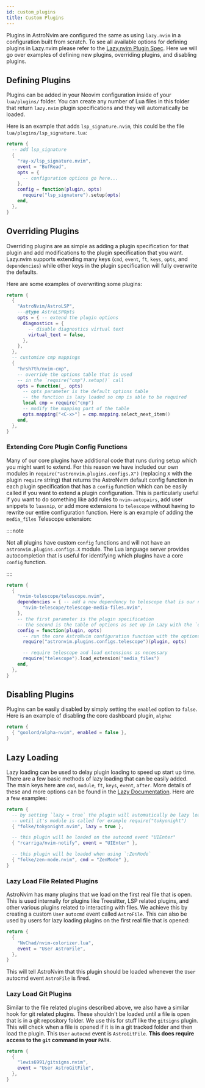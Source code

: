 ```yaml
---
id: custom_plugins
title: Custom Plugins
---
```


Plugins in AstroNvim are configured the same as using `lazy.nvim` in a configuration built from scratch. To see all available options for defining plugins in Lazy.nvim please refer to the [Lazy.nvim Plugin Spec](https://github.com/folke/lazy.nvim#-plugin-spec). Here we will go over examples of defining new plugins, overriding plugins, and disabling plugins.

## Defining Plugins

Plugins can be added in your Neovim configuration inside of your `lua/plugins/` folder. You can create any number of Lua files in this folder that return `lazy.nvim` plugin specifications and they will automatically be loaded.

Here is an example that adds `lsp_signature.nvim`, this could be the file `lua/plugins/lsp_signature.lua`:

```lua
return {
  -- add lsp_signature
  {
    "ray-x/lsp_signature.nvim",
    event = "BufRead",
    opts = {
      -- configuration options go here...
    },
    config = function(plugin, opts)
      require("lsp_signature").setup(opts)
    end,
  },
}
```

## Overriding Plugins

Overriding plugins are as simple as adding a plugin specification for that plugin and add modifications to the plugin specification that you want. Lazy.nvim supports extending many keys (`cmd`, `event`, `ft`, `keys`, `opts`, and `dependencies`) while other keys in the plugin specification will fully overwrite the defaults.

Here are some examples of overwriting some plugins:

```lua
return {
  {
    "AstroNvim/AstroLSP",
    ---@type AstroLSPOpts
    opts = { -- extend the plugin options
      diagnostics = {
        -- disable diagnostics virtual text
        virtual_text = false,
      },
    },
  },
  -- customize cmp mappings
  {
    "hrsh7th/nvim-cmp",
    -- override the options table that is used
    -- in the `require("cmp").setup()` call
    opts = function(_, opts)
      -- opts parameter is the default options table
      -- the function is lazy loaded so cmp is able to be required
      local cmp = require("cmp")
      -- modify the mapping part of the table
      opts.mapping["<C-x>"] = cmp.mapping.select_next_item()
    end,
  },
}
```

### Extending Core Plugin Config Functions

Many of our core plugins have additional code that runs during setup which you might want to extend. For this reason we have included our own modules in `require("astronvim.plugins.configs.X")` (replacing `X` with the plugin `require` string) that returns the AstroNvim default config function in each plugin specification that has a `config` function which can be easily called if you want to extend a plugin configuration. This is particularly useful if you want to do something like add rules to `nvim-autopairs`, add user snippets to `luasnip`, or add more extensions to `telescope` without having to rewrite our entire configuration function. Here is an example of adding the `media_files` Telescope extension:

::::note

Not all plugins have custom `config` functions and will not have an `astronvim.plugins.configs.X` module. The Lua language server provides autocompletion that is useful for identifying which plugins have a core `config` function.

::::

```lua
return {
  {
    "nvim-telescope/telescope.nvim",
    dependencies = { -- add a new dependency to telescope that is our new plugin
      "nvim-telescope/telescope-media-files.nvim",
    },
    -- the first parameter is the plugin specification
    -- the second is the table of options as set up in Lazy with the `opts` key
    config = function(plugin, opts)
      -- run the core AstroNvim configuration function with the options table
      require("astronvim.plugins.configs.telescope")(plugin, opts)

      -- require telescope and load extensions as necessary
      require("telescope").load_extension("media_files")
    end,
  },
}
```

## Disabling Plugins

Plugins can be easily disabled by simply setting the `enabled` option to `false`. Here is an example of disabling the core dashboard plugin, `alpha`:

```lua
return {
  { "goolord/alpha-nvim", enabled = false },
}
```

## Lazy Loading

Lazy loading can be used to delay plugin loading to speed up start up time. There are a few basic methods of lazy loading that can be easily added. The main keys here are `cmd`, `module`, `ft`, `keys`, `event`, `after`. More details of these and more options can be found in the [Lazy Documentation](https://github.com/folke/lazy.nvim#-plugin-spec). Here are a few examples:

```lua
return {
  -- by setting `lazy = true` the plugin will automatically be lazy loaded
  -- until it's module is called for example require("tokyonight")
  { "folke/tokyonight.nvim", lazy = true },

  -- this plugin will be loaded on the autocmd event "UIEnter"
  { "rcarriga/nvim-notify", event = "UIEnter" },

  -- this plugin will be loaded when using `:ZenMode`
  { "folke/zen-mode.nvim", cmd = "ZenMode" },
}
```

### Lazy Load File Related Plugins

AstroNvim has many plugins that we load on the first real file that is open. This is used internally for plugins like Treesitter, LSP related plugins, and other various plugins related to interacting with files. We achieve this by creating a custom `User` `autocmd` event called `AstroFile`. This can also be used by users for lazy loading plugins on the first real file that is opened:

```lua
return {
  {
    "NvChad/nvim-colorizer.lua",
    event = "User AstroFile",
  },
}
```

This will tell AstroNvim that this plugin should be loaded whenever the `User` autocmd event `AstroFile` is fired.

### Lazy Load Git Plugins

Similar to the file related plugins described above, we also have a similar hook for git related plugins. These shouldn't be loaded until a file is open that is in a git repository folder. We use this for stuff like the `gitsigns` plugin. This will check when a file is opened if it is in a git tracked folder and then load the plugin. This `User` `autocmd` event is `AstroGitFile`. **This does require access to the `git` command in your `PATH`.**

```lua
return {
  {
    "lewis6991/gitsigns.nvim",
    event = "User AstroGitFile",
  },
}
```
